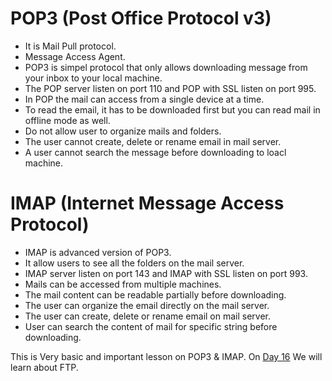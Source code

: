 # POP3 (Post Office Protocol v3)
- It is Mail Pull protocol.
- Message Access Agent.
-  POP3 is simpel protocol that only allows downloading message from your inbox to your local machine.
- The POP server listen on port 110 and POP with SSL listen on port 995.
- In POP the mail can access from a single device at a time.
- To read the email, it has to be downloaded first but you can read mail in offline mode as well.
- Do not allow user to organize mails and folders.
- The user cannot create, delete or rename email in mail server.
- A user cannot search the message before downloading to loacl machine.

# IMAP (Internet Message Access Protocol)
- IMAP is advanced version of POP3.
- It allow users to see all the folders on the mail server.
- IMAP server listen on port 143 and IMAP with SSL listen on port 993.
- Mails can be accessed from multiple machines.
- The mail content can be readable partially before downloading.
- The user can organize the email directly on the mail server.
- The user can create, delete or rename email on mail server.
- User can search the content of mail for specific string before downloading.

This is Very basic and important lesson on POP3 & IMAP. On [Day 16](day16.md)  We will learn about FTP.
